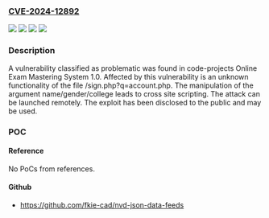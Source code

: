 ### [CVE-2024-12892](https://cve.mitre.org/cgi-bin/cvename.cgi?name=CVE-2024-12892)
![](https://img.shields.io/static/v1?label=Product&message=Online%20Exam%20Mastering%20System&color=blue)
![](https://img.shields.io/static/v1?label=Version&message=%3D%201.0%20&color=brighgreen)
![](https://img.shields.io/static/v1?label=Vulnerability&message=Code%20Injection&color=brighgreen)
![](https://img.shields.io/static/v1?label=Vulnerability&message=Cross%20Site%20Scripting&color=brighgreen)

### Description

A vulnerability classified as problematic was found in code-projects Online Exam Mastering System 1.0. Affected by this vulnerability is an unknown functionality of the file /sign.php?q=account.php. The manipulation of the argument name/gender/college leads to cross site scripting. The attack can be launched remotely. The exploit has been disclosed to the public and may be used.

### POC

#### Reference
No PoCs from references.

#### Github
- https://github.com/fkie-cad/nvd-json-data-feeds


